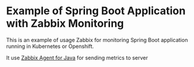 # Example of Spring Boot Application with Zabbix Monitoring

This is an example of usage Zabbix for monitoring Spring Boot application running in Kubernetes or Openshift.

It use [Zabbix Agent for Java](https://github.com/Z-z-z-z/zabbix-java-agent) for sending metrics to server
